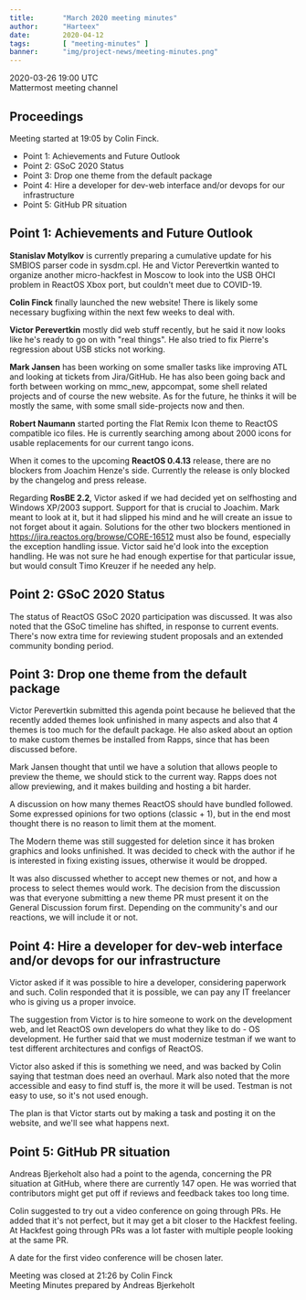 ```yaml
---
title:       "March 2020 meeting minutes"
author:      "Harteex"
date:        2020-04-12
tags:        [ "meeting-minutes" ]
banner:      "img/project-news/meeting-minutes.png"
---
```


2020-03-26
19:00 UTC  
Mattermost meeting channel

## Proceedings
Meeting started at 19:05 by Colin Finck.

* Point 1: Achievements and Future Outlook
* Point 2: GSoC 2020 Status
* Point 3: Drop one theme from the default package
* Point 4: Hire a developer for dev-web interface and/or devops for our infrastructure
* Point 5: GitHub PR situation

## Point 1: Achievements and Future Outlook

**Stanislav Motylkov** is currently preparing a cumulative update for his SMBIOS parser code in sysdm.cpl. He and Victor Perevertkin wanted to organize another micro-hackfest in Moscow to look into the USB OHCI problem in ReactOS Xbox port, but couldn't meet due to COVID-19.

**Colin Finck** finally launched the new website! There is likely some necessary bugfixing within the next few weeks to deal with.

**Victor Perevertkin** mostly did web stuff recently, but he said it now looks like he's ready to go on with "real things". He also tried to fix Pierre's regression about USB sticks not working.

**Mark Jansen** has been working on some smaller tasks like improving ATL and looking at tickets from Jira/GitHub. He has also been going back and forth between working on mmc_new, appcompat, some shell related projects and of course the new website. As for the future, he thinks it will be mostly the same, with some small side-projects now and then.

**Robert Naumann** started porting the Flat Remix Icon theme to ReactOS compatible ico files. He is currently searching among about 2000 icons for usable replacements for our current tango icons.

When it comes to the upcoming **ReactOS 0.4.13** release, there are no blockers from Joachim Henze's side. Currently the release is only blocked by the changelog and press release.

Regarding **RosBE 2.2**, Victor asked if we had decided yet on selfhosting and Windows XP/2003 support. Support for that is crucial to Joachim. Mark meant to look at it, but it had slipped his mind and he will create an issue to not forget about it again.
Solutions for the other two blockers mentioned in https://jira.reactos.org/browse/CORE-16512 must also be found, especially the exception handling issue. Victor said he'd look into the exception handling. He was not sure he had enough expertise for that particular issue, but would consult Timo Kreuzer if he needed any help.

## Point 2: GSoC 2020 Status
The status of ReactOS GSoC 2020 participation was discussed. It was also noted that the GSoC timeline has shifted, in response to current events. There's now extra time for reviewing student proposals and an extended community bonding period.

## Point 3: Drop one theme from the default package
Victor Perevertkin submitted this agenda point because he believed that the recently added themes look unfinished in many aspects and also that 4 themes is too much for the default package. He also asked about an option to make custom themes be installed from Rapps, since that has been discussed before.

Mark Jansen thought that until we have a solution that allows people to preview the theme, we should stick to the current way. Rapps does not allow previewing, and it makes building and hosting a bit harder.

A discussion on how many themes ReactOS should have bundled followed. Some expressed opinions for two options (classic + 1), but in the end most thought there is no reason to limit them at the moment.

The Modern theme was still suggested for deletion since it has broken graphics and looks unfinished. It was decided to check with the author if he is interested in fixing existing issues, otherwise it would be dropped.

It was also discussed whether to accept new themes or not, and how a process to select themes would work. The decision from the discussion was that everyone submitting a new theme PR must present it on the General Discussion forum first. Depending on the community's and our reactions, we will include it or not.

## Point 4: Hire a developer for dev-web interface and/or devops for our infrastructure
Victor asked if it was possible to hire a developer, considering paperwork and such. Colin responded that it is possible, we can pay any IT freelancer who is giving us a proper invoice. 

The suggestion from Victor is to hire someone to work on the development web, and let ReactOS own developers do what they like to do - OS development. He further said that we must modernize testman if we want to test different architectures and configs of ReactOS.

Victor also asked if this is something we need, and was backed by Colin saying that testman does need an overhaul. Mark also noted that the more accessible and easy to find stuff is, the more it will be used. Testman is not easy to use, so it's not used enough.

The plan is that Victor starts out by making a task and posting it on the website, and we'll see what happens next.

## Point 5: GitHub PR situation
Andreas Bjerkeholt also had a point to the agenda, concerning the PR situation at GitHub, where there are currently 147 open. He was worried that contributors might get put off if reviews and feedback takes too long time.

Colin suggested to try out a video conference on going through PRs. He added that it's not perfect, but it may get a bit closer to the Hackfest feeling. At Hackfest going through PRs was a lot faster with multiple people looking at the same PR.

A date for the first video conference will be chosen later.


Meeting was closed at 21:26 by Colin Finck  
Meeting Minutes prepared by Andreas Bjerkeholt
